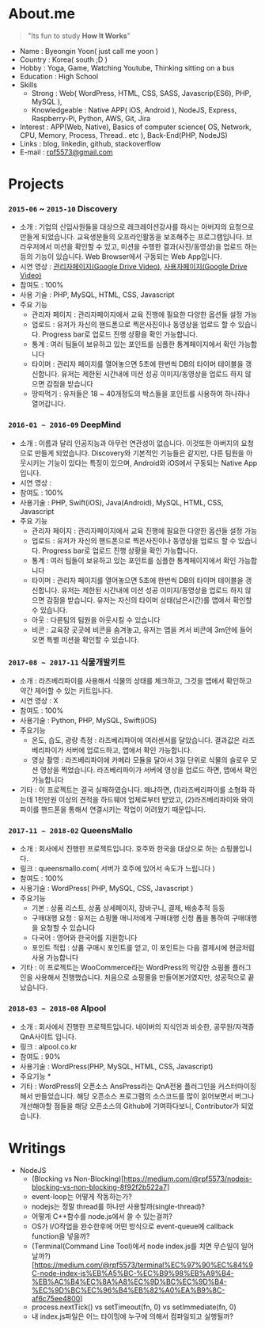 # About.me

> "Its fun to study **How It Works**"

* Name : Byeongin Yoon( just call me yoon )
* Country : Korea( south ;D )
* Hobby : Yoga, Game, Watching Youtube, Thinking sitting on a bus
* Education : High School
* Skills
  * Strong : Web( WordPress, HTML, CSS, SASS, Javascrip(ES6), PHP, MySQL ),
  * Knowledgeable : Native APP( iOS, Android ), NodeJS, Express, Raspberry-Pi, Python, AWS, Git, Jira
* Interest : APP(Web, Native), Basics of computer science( OS, Network, CPU, Memory, Process, Thread.. etc ), Back-End(PHP, NodeJS)
* Links : blog, linkedin, github, stackoverflow
* E-mail : rpf5573@gmail.com


# Projects
### `2015-06` ~ `2015-10` Discovery
  * 소개 : 기업의 신입사원들을 대상으로 레크레이션강사를 하시는 아버지의 요청으로 만들게 되었습니다. 교육생분들의 오프라인활동을 보조해주는 프로그램입니다. 브라우저에서 미션을 확인할 수 있고, 미션을 수행한 결과(사진/동영상)을 업로드 하는 등의 기능이 있습니다. Web Browser에서 구동되는 Web App입니다.
  * 시연 영상 : [관리자페이지(Google Drive Video)](https://drive.google.com/open?id=1Iup9o4eE72CYLRTalR7cHVY15iF3JZQE), [사용자페이지(Google Drive Video)](https://drive.google.com/open?id=1QGk5BG7uYyUTOKbNPdmSqIQQyZchrYFd)
  * 참여도 : 100%
  * 사용 기술 : PHP, MySQL, HTML, CSS, Javascript
  * 주요 기능
    * 관리자 페이지 : 관리자페이지에서 교육 진행에 필요한 다양한 옵션들 설정 가능
    * 업로드 : 유저가 자신의 핸드폰으로 찍은사진이나 동영상을 업로드 할 수 있습니다. Progress bar로 업로드 진행 상황을 확인 가능합니다.
    * 통계 : 여러 팀들이 보유하고 있는 포인트를 심플한 통계페이지에서 확인 가능합니다
    * 타이머 : 관리자 페이지를 열어놓으면 5초에 한번씩 DB의 타이머 테이블을 갱신합니다. 유저는 제한된 시간내에 미션 성공 이미지/동영상을 업로드 하지 않으면 감점을 받습니다
    * 땅따먹기 : 유저들은 18 ~ 40개정도의 박스들을 포인트를 사용하여 하나하나 열어갑니다.
    
    
### `2016-01 ~ 2016-09` DeepMind
  * 소개 : 이름과 달리 인공지능과 아무런 연관성이 없습니다. 이것또한 아버지의 요청으로 만들게 되었습니다. Discovery와 기본적인 기능들은 같지만, 다른 팀원을 아웃시키는 기능이 있다는 특징이 있으며, Android와 iOS에서 구동되는 Native App입니다.
  * 시연 영상 :
  * 참여도 : 100%
  * 사용기술 : PHP, Swift(iOS), Java(Android), MySQL, HTML, CSS, Javascript
  * 주요 기능
    * 관리자 페이지 : 관리자페이지에서 교육 진행에 필요한 다양한 옵션들 설정 가능
    * 업로드 : 유저가 자신의 핸드폰으로 찍은사진이나 동영상을 업로드 할 수 있습니다. Progress bar로 업로드 진행 상황을 확인 가능합니다.
    * 통계 : 여러 팀들이 보유하고 있는 포인트를 심플한 통계페이지에서 확인 가능합니다
    * 타이머 : 관리자 페이지를 열어놓으면 5초에 한번씩 DB의 타이머 테이블을 갱신합니다. 유저는 제한된 시간내에 미션 성공 이미지/동영상을 업로드 하지 않으면 감점을 받습니다. 유저는 자신의 타이머 상태(남은시간)를 앱에서 확인할 수 있습니다.
    * 아웃 : 다른팀의 팀원을 아웃시킬 수 있습니다
    * 비콘 : 교육장 곳곳에 비콘을 숨겨놓고, 유저는 앱을 켜서 비콘에 3m안에 들어오면 특별 미션을 확인할 수 있습니다.
    
### `2017-08 ~ 2017-11` 식물개발키트
  * 소개 : 라즈베리파이를 사용해서 식물의 상태를 체크하고, 그것을 앱에서 확인하고 약간 제어할 수 있는 키트입니다.
  * 시연 영상 : X
  * 참여도 : 100%
  * 사용기술 : Python, PHP, MySQL, Swift(iOS)
  * 주요기능
    * 온도, 습도, 광량 측정 : 라즈베리파이에 여러센서를 달았습니다. 결과값은 라즈베리파이가 서버에 업로드하고, 앱에서 확인 가능합니다.
    * 영상 촬영 : 라즈베리파이에 카메라 모듈을 달아서 3일 단위로 식물의 슬로우 모션 영상을 찍었습니다. 라즈베리파이가 서버에 영상을 업로드 하면, 앱에서 확인 가능합니다
  * 기타 : 이 프로젝트는 결국 실패하였습니다. 왜냐하면, (1)라즈베리파이를 소형화 하는데 1천만원 이상의 견적을 하드웨어 업체로부터 받았고, (2)라즈베리파이와 와이파이를 핸드폰을 통해서 연결시키는 작업이 어려웠기 때문입니다.
  

### `2017-11 ~ 2018-02` QueensMallo
  * 소개 : 회사에서 진행한 프로젝트입니다. 호주와 한국을 대상으로 하는 쇼핑몰입니다.
  * 링크 : queensmallo.com( 서버가 호주에 있어서 속도가 느립니다 )
  * 참여도 : 100%
  * 사용기술 : WordPress( PHP, MySQL, CSS, Javascript )
  * 주요기능
    * 기본 : 상품 리스트, 상품 상세페이지, 장바구니, 결제, 배송추적 등등
    * 구매대행 요청 : 유저는 쇼핑몰 매니저에게 구매대행 신청 폼을 통하여 구매대행을 요청할 수 있습니다
    * 다국어 : 영어와 한국어를 지원합니다
    * 포인트 적립 : 상품 구매시 포인트를 얻고, 이 포인트는 다음 결제시에 현금처럼 사용 가능합니다
  * 기타 : 이 프로젝트는 WooCommerce라는 WordPress의 막강한 쇼핑몰 플러그인을 사용해서 진행했습니다. 처음으로 쇼핑몰을 만들어본거였지만, 성공적으로 끝났습니다.

### `2018-03 ~ 2018-08` Alpool
  * 소개 : 회사에서 진행한 프로젝트입니다. 네이버의 지식인과 비슷한, 공무원/자격증 QnA사이트 입니다.
  * 링크 : alpool.co.kr
  * 참여도 : 90%
  * 사용기술 : WordPress(PHP, MySQL, HTML, CSS, Javascript)
  * 주요기능
    * 
  * 기타 : WordPress의 오픈소스 AnsPress라는 QnA전용 플러그인을 커스터마이징 해서 만들었습니다. 해당 오픈소스 프로그램의 소스코드를 많이 읽어보면서 버그나 개선해야할 점들을 해당 오픈소스의 Github에 기여하다보니, Contributor가 되었습니다.


# Writings
  * NodeJS
    * (Blocking vs Non-Blocking)[https://medium.com/@rpf5573/nodejs-blocking-vs-non-blocking-8f92f2b522a7]
    * event-loop는 어떻게 작동하는가?
    * nodejs는 정말 thread를 하나만 사용할까(single-thread)?
    * 어떻게 C++함수를 node.js에서 쓸 수 있는걸까?
    * OS가 I/O작업을 완수한후에 어떤 방식으로 event-queue에 callback function을 넣을까?
    * (Terminal(Command Line Tool)에서 node index.js를 치면 무슨일이 일어날까?)[https://medium.com/@rpf5573/terminal%EC%97%90%EC%84%9C-node-index-js%EB%A5%BC-%EC%B9%98%EB%A9%B4-%EB%AC%B4%EC%8A%A8%EC%9D%BC%EC%9D%B4-%EC%9D%BC%EC%96%B4%EB%82%A0%EA%B9%8C-af6c75ee4800]
    * process.nextTick() vs setTimeout(fn, 0) vs setImmediate(fn, 0)
    * 내 index.js파일은 어느 타이밍에 누구에 의해서 컴파일되고 실행될까?
